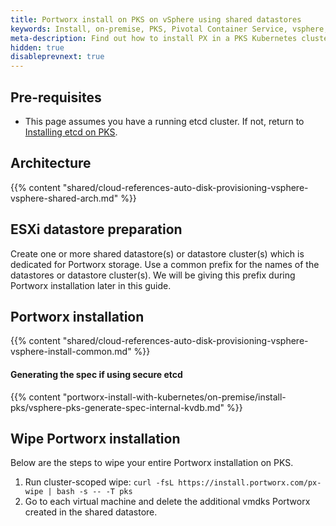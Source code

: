 ```yaml
---
title: Portworx install on PKS on vSphere using shared datastores
keywords: Install, on-premise, PKS, Pivotal Container Service, vsphere, kubernetes, k8s, air gapped
meta-description: Find out how to install PX in a PKS Kubernetes cluster and have PX provide highly available volumes to any application deployed via Kubernetes.
hidden: true
disableprevnext: true
---
```


## Pre-requisites

* This page assumes you have a running etcd cluster. If not, return to [Installing etcd on PKS](/portworx-install-with-kubernetes/on-premise/install-pks/install-cfcr-etcd-release/).

## Architecture

{{% content "shared/cloud-references-auto-disk-provisioning-vsphere-vsphere-shared-arch.md" %}}

## ESXi datastore preparation

Create one or more shared datastore(s) or datastore cluster(s) which is dedicated for Portworx storage. Use a common prefix for the names of the datastores or datastore cluster(s). We will be giving this prefix during Portworx installation later in this guide.

## Portworx installation

{{% content "shared/cloud-references-auto-disk-provisioning-vsphere-vsphere-install-common.md" %}}

#### Generating the spec if using secure etcd

{{% content "portworx-install-with-kubernetes/on-premise/install-pks/vsphere-pks-generate-spec-internal-kvdb.md" %}}

## Wipe Portworx installation

Below are the steps to wipe your entire Portworx installation on PKS.

1. Run cluster-scoped wipe: ```curl -fsL https://install.portworx.com/px-wipe | bash -s -- -T pks```
2. Go to each virtual machine and delete the additional vmdks Portworx created in the shared datastore.


